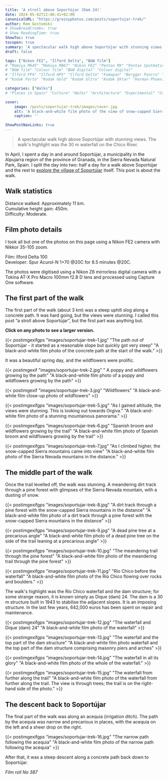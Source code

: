 ```yaml
---
title: 'A stroll above Soportújar (Dam 24)'
date: 2024-05-02T22:06:41+02:00
canonicalURL: "https://grainyphotos.com/posts/soportujar-trek/"
author: Rom Gostomski
# ShowBreadCrumbs: true
# Show ReadingTime: true
ShowToc: true
tocopen: true
summary: 'A spectacular walk high above Soportújar with stunning views. See 15 film photos shot with a Nikon FE2 from the walk, including the impressive 30 m waterfall on the Chico River.' # The summary appears as the Google description and also on the posts list page. If you also want it to appear on the page, use description instead of summary.
draft: false

tags: ["Nikon FE2", "Ilford Delta", "B&W film"]
# "Mamiya M645" "Mamiya RB67" "Nikon FE2" "Pentax MX" "Pentax Spotmatic" "Pinhole" "Horseman VH-R" "Zeis Ikon Ikoflex" "Zeiss Super Ikonta"
# "B&W film" "Colour film" "B&W digital" "Colour digital"
# "Ilford FP4" "Ilford HP5" "Ilford Delta" "Fomapan" "Bergger Pancro" "Rollei RPX" "Kentmere"
# "Kodak Porta" "Kodak Gold" "Kodak Ultra" "Kodak Ektar" "Harman Phoenix"

categories: ["Walks"]
# "Places in Spain" "Culture" "Walks" "Architecture" "Experimental" "Cortijo" "Via Verde" "White village" "Flowers"

cover:
    image: /posts/soportujar-trek/images/cover.jpg
    alt: 'A black-and-white film photo of the view of snow-capped Sierra Nevada Mountains from the stroll above Soportújar.'
    caption: ''

ShowPostNavLinks: true
---
```

> A spectacular walk high above Soportújar with stunning views. The walk's highlight was the 30 m waterfall on the Chico River.

In April, I spent a day in and around Soportújar, a municipality in the Alpujarra region of the province of Granada, in the Sierra Nevada Natural Park, Spain. I split the day into two: half a day for a walk above Soportújar and the rest to [explore the village of Soportújar](https://grainyphotos.com/posts/soportujar/) itself. This post is about the walk.

## Walk statistics

Distance walked: Approximately 11 km.  
Cumulative height gain: 450m.  
Difficulty: Moderate.

## Film photo details

I took all but one of the photos on this page using a Nikon FE2 camera with Nikkor 35-105 zoom. 

Film: Ilford Delta 100  
Developer: Spur Acurol-N 1+70 @20C for 8.5 minutes @20C.

The photos were digitised using a Nikon Z6 mirrorless digital camera with a Tokina AT-X Pro Macro 100mm f2.8 D lens and processed using Capture One software.

## The first part of the walk

The first part of the walk (about 3 km) was a steep uphill slog along a concrete path. It was hard going, but the views were stunning. I called this post “a stroll above Soportújar”, but the first part was anything but.

**Click on any photo to see a larger version.**

{{< postimgexifgps "images/soportujar-trek-1.jpg" 
"The path out of Soportújar - it started as a reasonable slope but quickly got very steep" 
"A black-and-white film photo of the concrete path at the start of the walk." >}}

It was a beautiful spring day, and the wildflowers were prolific.

{{< postimgexif "images/soportujar-trek-2.jpg" 
" A poppy and wildflowers growing by the path" 
"A black-and-white film photo of a poppy and wildflowers growing by the path" >}}

{{< postimgexif "images/soportujar-trek-3.jpg" 
"Wildflowers" 
"A black-and-white film close-up photo of wildflowers" >}}

{{< postimgexifgps "images/soportujar-trek-5.jpg" 
"As I gained altitude, the views were stunning. This is looking out towards Orgiva." 
"A black-and-white film photo of a stunning mountainous panorama." >}}

{{< postimgexifgps "images/soportujar-trek-6.jpg" 
"Spanish broom and wildflowers growing by the trail" 
"A black-and-white film photo of Spanish broom and wildflowers growing by the trail" >}}

{{< postimgexifgps "images/soportujar-trek-7.jpg" 
"As I climbed higher, the snow-capped Sierra mountains came into view" 
"A black-and-white film photo of the Sierra Nevada mountains in the distance." >}}

## The middle part of the walk

Once the trail levelled off, the walk was stunning. A meandering dirt track through a pine forest with glimpses of the Sierra Nevada mountain, with a dusting of snow.

{{< postimgexifgps "images/soportujar-trek-8.jpg" 
"A dirt track through a pine forest with the snow-capped Sierra mountains in the distance" 
"A black-and-white film photo of a dirt track through a pine forest with the snow-capped Sierra mountains in the distance" >}}

{{< postimgexifgps "images/soportujar-trek-9.jpg" 
"A dead pine tree at a precarious angle" 
"A black-and-white film photo of a dead pine tree on the side of the trail leaning at a precarious angle" >}}

{{< postimgexifgps "images/soportujar-trek-10.jpg" 
"The meandering trail through the pine forest" 
"A black-and-white film photo of the meandering trail through the pine forest" >}}

{{< postimgexifgps "images/soportujar-trek-11.jpg" 
"Río Chico before the waterfall" 
"A black-and-white film photo of the Río Chico flowing over rocks and boulders." >}}

The walk's highlight was the Río Chico waterfall and the dam structure; for some strange reason, it is known simply as Dique (dam) 24. The dam is a 30 m structure built in 1943 to stabilise the adjacent slopes. It is an imposing structure. In the last few years, 642,000 euros has been spent on repair and maintenance.

{{< postimgexifgps "images/soportujar-trek-12.jpg" 
"The waterfall and Dique (dam) 24" 
"A black-and-white film photo of the waterfall" >}}

{{< postimgexifgps "images/soportujar-trek-13.jpg" 
"The waterfall and the top part of the dam structure" 
"A black-and-white film photo waterfall and the top part of the dam structure comprising masonry piers and arches" >}}

{{< postimgexifgps "images/soportujar-trek-14.jpg" 
"The waterfall in all its glory" 
"A black-and-white film photo of the whole of the waterfall." >}}

{{< postimgexifgps "images/soportujar-trek-15.jpg" 
"The waterfall from further along the trail" 
"A black-and-white film photo of the waterfall from further along the trail. The view is through trees; the trail is on the right-hand side of the photo." >}}

## The descent back to Soportújar

The final part of the walk was along an acequia (irrigation ditch). The path by the acequia was narrow and precarious in places, with the acequia on the left and a sheer drop on the right.

{{< postimgexifgps "images/soportujar-trek-16.jpg" 
"The narrow path following the acequia" 
"A black-and-white film photo of the narrow path following the acequia" >}}

After that, it was a steep descent along a concrete path back down to Soportújar.

*Film roll No 387*
